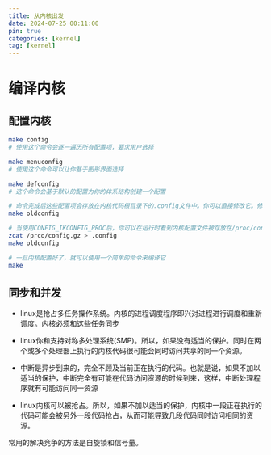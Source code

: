 ```yaml
---
title: 从内核出发
date: 2024-07-25 00:11:00
pin: true
categories: [kernel]
tag: [kernel]
---
```


# 编译内核

## 配置内核

```bash
make config
# 使用这个命令会逐一遍历所有配置项，要求用户选择

make menuconfig
# 使用这个命令可以让你基于图形界面选择

make defconfig
# 这个命令会基于默认的配置为你的体系结构创建一个配置

# 命令完成后这些配置项会存放在内核代码根目录下的.config文件中。你可以直接修改它。修改过配置文件之后，使用如下命令
make oldconfig

# 当使用CONFIG_IKCONFIG_PROC后，你可以在运行时看到内核配置文件被存放在/proc/config.gz下，复制这个文件后你可以方便的克隆出一个相同配置的内核。
zcat /prco/config.gz > .config
make oldconfig

# 一旦内核配置好了，就可以使用一个简单的命令来编译它
make
```

## 同步和并发

- linux是抢占多任务操作系统。内核的进程调度程序即兴对进程进行调度和重新调度。内核必须和这些任务同步

- linux你和支持对称多处理系统(SMP)。所以，如果没有适当的保护。同时在两个或多个处理器上执行的内核代码很可能会同时访问共享的同一个资源。

- 中断是异步到来的，完全不顾及当前正在执行的代码。也就是说，如果不加以适当的保护，中断完全有可能在代码访问资源的时候到来，这样，中断处理程序就有可能访问同一资源

- linux内核可以被抢占。所以，如果不加以适当的保护，内核中一段正在执行的代码可能会被另外一段代码抢占，从而可能导致几段代码同时访问相同的资源。

常用的解决竞争的方法是自旋锁和信号量。
